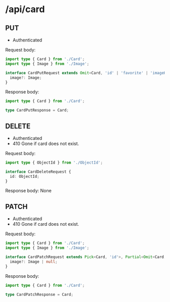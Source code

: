 # /api/card
## PUT
- Authenticated

Request body:
```ts
import type { Card } from './Card';
import type { Image } from './Image';

interface CardPutRequest extends Omit<Card, 'id' | 'favorite' | 'imageHash'> {
  image?: Image;
}
```

Response body:
```ts
import type { Card } from './Card';

type CardPutResponse = Card;
```

## DELETE
- Authenticated
- 410 Gone if card does not exist.

Request body:
```ts
import type { ObjectId } from './ObjectId';

interface CardDeleteRequest {
  id: ObjectId;
}
```

Response body: None

## PATCH
- Authenticated
- 410 Gone if card does not exist.

Request body:
```ts
import type { Card } from './Card';
import type { Image } from './Image';

interface CardPatchRequest extends Pick<Card, 'id'>, Partial<Omit<Card, 'id' | 'imageHash'>> {
  image?: Image | null;
}
```

Response body:
```ts
import type { Card } from './Card';

type CardPatchResponse = Card;
```
